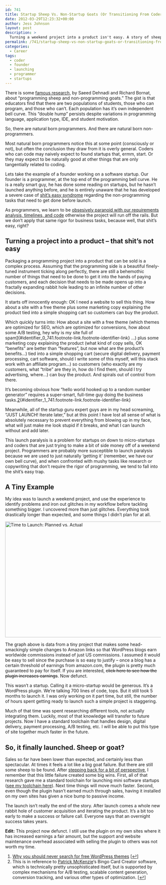```yaml
---
id: 741
title: Startup Sheep Vs. Non-Startup Goats (Or Transitioning From Coder to Founder)
date: 2012-03-29T12:23:32+00:00
author: Jess Johnson
layout: post
description: >
  Turning a weekend project into a product isn't easy. A story of sheep, goats, launch paralysis, failure, and successes.
permalink: /741/startup-sheep-vs-non-startup-goats-or-transitioning-from-coder-to-founder/
categories:
  - Career
tags:
  - coder
  - founder
  - launching
  - programmer
  - startups
---
```

There is some [famous research](http://www.eis.mdx.ac.uk/research/PhDArea/saeed/), by Saeed Dehnadi and Richard Bornat, about &#8220;programming sheep and non-programming goats.&#8221; The gist is that educators find that there are two populations of students, those who can program, and those who can&#8217;t. Each population has it&#8217;s own independent bell curve. This &#8220;double hump&#8221; persists despite variations in programming language, application type, IDE, and student motivation.<!--more-->

So, there are natural born programmers. And there are natural born non-programmers.

Most natural born programmers notice this at some point (consciously or not), but often the conclusion they draw from it is overly general. Coders who can code may naively expect to found startups that, ermm, start. Or they may expect to be naturally good at other things that are only tangentially related to coding.

Lets take the example of a founder working on a software startup. Our founder is a programmer, at the top end of the programming bell curve. He is a really smart guy, he has done some reading on startups, but he hasn&#8217;t launched anything before, and he is entirely unaware that he has developed a severe case of [shit&#8217;s easy syndrome](http://steve-yegge.blogspot.com/2009_04_01_archive.html) regarding the non-programming tasks that need to get done before launch.

As programmers, we learn to be [obsesively paranoid with our requirements analysis, timelines, and code](http://grokcode.com/722/be-a-paranoid-pessimistic-programmer/) otherwise the project will run off the rails. But we don&#8217;t apply that same rigor for business tasks, because well, that shit&#8217;s easy, right?

## Turning a project into a product &#8211; that shit&#8217;s not easy

Packaging a programming project into a product that can be sold is a complex process. Assuming that the programming side is a beautiful finely-tuned instrument ticking along perfectly, there are still a behemothic number of things that need to be done to get it into the hands of paying customers, and each decision that needs to be made opens up into a fractally expanding rabbit hole leading to an infinite number of other decisions.

It starts off innocently enough: OK I need a website to sell this thing. How about a site with a free theme plus some marketing copy explaining the product tied into a simple shopping cart so customers can buy the product.

Which quickly turns into: How about a site with a free theme (which themes are optimized for SEO, which are optimized for conversions, how about some A/B testing, hey why is my site full of spam[1](#footnote_0_741 " Why you should never search for free WordPress themes "){#identifier_0_741.footnote-link.footnote-identifier-link} &#8230;) plus some marketing copy explaining the product (what kind of copy sells, OK &#8220;benefits&#8221; are better than &#8220;features&#8221;, but now what are the product&#8217;s benefits&#8230;) tied into a simple shopping cart (secure digital delivery, payment processing, cart software, should I write some of this myself, will this stack work with an affiliate program&#8230;) so customers (who exactly are my customers, what &#8220;tribe&#8221; are they in, how do I find them, should I try advertising, where&#8230;) can buy the product. And spirals out of control from there.

It&#8217;s becoming obvious how &#8220;hello world hooked up to a random number generator&#8221; requires a super-smart, full-time guy doing the business tasks.[2](#footnote_1_741 "This is in reference to Patrick McKenzie&lsquo;s Bingo Card Creator software, which is technically pretty unsophisticated itself, but is supported by complex mechanisms for A/B testing, scalable content generation, conversion tracking, and various other types of optimization."){#identifier_1_741.footnote-link.footnote-identifier-link}

Meanwhile, all of the startup guru expert guys are in my head screaming, &#8220;JUST LAUNCH! Iterate later,&#8221; but at this point I have lost all sense of what is absolutely necessary to prevent everything from blowing up in my face, what will just make me look stupid if it breaks, and what I can launch without and add later.

This launch paralysis is a problem for startups on down to micro-startups and coders that are just trying to make a bit of side money off of a weekend project. Programmers are probably more susceptible to launch paralysis because we are used to just naturally &#8216;getting it&#8217; (remember, we have our own bell curve), and when confronted with mushy tasks like research or copywriting that don&#8217;t require the rigor of programming, we tend to fall into the shit&#8217;s easy trap.

## A Tiny Example

My idea was to launch a weekend project, and use the experience to identify problems and iron out glitches in my workflow before tackling something bigger. I uncovered more than just glitches. Everything took drastically longer than expected, and some things I didn&#8217;t plan for at all. 

<img src="http://grokcode.com/wordpress/wp-content/uploads/time-to-launch-actual-vs-estimated.png" alt="Time to Launch: Planned vs. Actual" width="615" height="375" class="aligncenter size-full wp-image-743" />

The graph above is data from a tiny project that makes some head-smackingly simple changes to Amazon links so that WordPress blogs earn worldwide commissions instead of just US commissions. I assumed it would be easy to sell since the purchase is so easy to justify &#8211; once a blog has a certain threshold of earnings from amazon.com, the plugin is pretty much guaranteed to pay for itself. If you are interested, <del datetime="2014-07-31T16:34:08+00:00">click here to see how the plugin increases earnings</del>. Now defunct.

This wasn&#8217;t a startup. Calling it a micro-startup would be generous. It&#8217;s a WordPress plugin. We&#8217;re talking 700 lines of code, tops. But it still took 5 months to launch it. I was only working on it part time, but still, the number of hours spent getting ready to launch such a simple project is staggering.

Much of that time was spent researching different tools, not actually integrating them. Luckily, most of that knowledge will transfer to future projects. Now I have a standard toolchain that handles design, digital delivery, payment processing, A/B testing, etc. I will be able to put this type of site together much faster in the future.

## So, it finally launched. Sheep or goat?

Sales so far have been lower than expected, and certainly less than spectacular. At times it feels a lot like a big goat failure. But there are still some sheep to be found. After [stepping back for a bit of perspective](http://www.jasonshen.com/2011/getting-your-groove-back/), I remember that this little failure created some big wins. First, all of that research gave me a standard toolchain for launching mini software startups ([see my toolchain here](http://grokcode.com/732/launch-faster-the-tools-to-do-it-without-looking-like-a-fool/)). Next time things will move much faster. Second, even though the plugin hasn&#8217;t earned much through sales, having it installed on my own sites has given a nice bump to passive income.

The launch isn&#8217;t really the end of the story. After launch comes a whole new rabbit hole of customer acquisition and iterating the product. It&#8217;s a bit too early to make a success or failure call. Everyone says that an overnight success takes years.

**Edit:** This project now defunct. I still use the plugin on my own sites where it has increased earnings a fair amount, but the support and website maintenance overhead associated with selling the plugin to others was not worth my time.

<ol class="footnotes">
  <li id="footnote_0_741" class="footnote">
    <a href="http://wpmu.org/why-you-should-never-search-for-free-wordpress-themes-in-google-or-anywhere-else/">Why you should never search for free WordPress themes</a> [<a href="#identifier_0_741" class="footnote-link footnote-back-link">&#8617;</a>]
  </li>
  <li id="footnote_1_741" class="footnote">
    This is in reference to <a href="http://www.kalzumeus.com/">Patrick McKenzie</a>&#8216;s Bingo Card Creator software, which is technically pretty unsophisticated itself, but is supported by complex mechanisms for A/B testing, scalable content generation, conversion tracking, and various other types of optimization. [<a href="#identifier_1_741" class="footnote-link footnote-back-link">&#8617;</a>]
  </li>
</ol>
